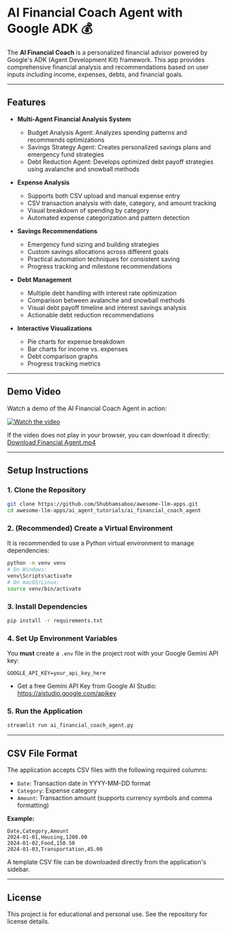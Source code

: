 # AI Financial Coach Agent with Google ADK 💰

The **AI Financial Coach** is a personalized financial advisor powered by Google's ADK (Agent Development Kit) framework. This app provides comprehensive financial analysis and recommendations based on user inputs including income, expenses, debts, and financial goals.

---

## Features

- **Multi-Agent Financial Analysis System**
    - Budget Analysis Agent: Analyzes spending patterns and recommends optimizations
    - Savings Strategy Agent: Creates personalized savings plans and emergency fund strategies
    - Debt Reduction Agent: Develops optimized debt payoff strategies using avalanche and snowball methods

- **Expense Analysis**
    - Supports both CSV upload and manual expense entry
    - CSV transaction analysis with date, category, and amount tracking
    - Visual breakdown of spending by category
    - Automated expense categorization and pattern detection

- **Savings Recommendations**
    - Emergency fund sizing and building strategies
    - Custom savings allocations across different goals
    - Practical automation techniques for consistent saving
    - Progress tracking and milestone recommendations

- **Debt Management**
    - Multiple debt handling with interest rate optimization
    - Comparison between avalanche and snowball methods
    - Visual debt payoff timeline and interest savings analysis
    - Actionable debt reduction recommendations

- **Interactive Visualizations**
    - Pie charts for expense breakdown
    - Bar charts for income vs. expenses
    - Debt comparison graphs
    - Progress tracking metrics

---

## Demo Video

Watch a demo of the AI Financial Coach Agent in action:

[![Watch the video](https://img.youtube.com/vi/placeholder/hqdefault.jpg)](assets/Financial%20Agent.mp4)

If the video does not play in your browser, you can download it directly:
[Download Financial Agent.mp4](assets/Financial%20Agent.mp4)

---

## Setup Instructions

### 1. Clone the Repository

```bash
git clone https://github.com/Shubhamsaboo/awesome-llm-apps.git
cd awesome-llm-apps/ai_agent_tutorials/ai_financial_coach_agent
```

### 2. (Recommended) Create a Virtual Environment

It is recommended to use a Python virtual environment to manage dependencies:

```bash
python -m venv venv
# On Windows:
venv\Scripts\activate
# On macOS/Linux:
source venv/bin/activate
```

### 3. Install Dependencies

```bash
pip install -r requirements.txt
```

### 4. Set Up Environment Variables

You **must** create a `.env` file in the project root with your Google Gemini API key:

```
GOOGLE_API_KEY=your_api_key_here
```

- Get a free Gemini API Key from Google AI Studio: https://aistudio.google.com/apikey

### 5. Run the Application

```bash
streamlit run ai_financial_coach_agent.py
```

---

## CSV File Format

The application accepts CSV files with the following required columns:

- `Date`: Transaction date in YYYY-MM-DD format
- `Category`: Expense category
- `Amount`: Transaction amount (supports currency symbols and comma formatting)

**Example:**

```csv
Date,Category,Amount
2024-01-01,Housing,1200.00
2024-01-02,Food,150.50
2024-01-03,Transportation,45.00
```

A template CSV file can be downloaded directly from the application's sidebar.

---

## License

This project is for educational and personal use. See the repository for license details.
